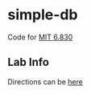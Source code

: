 simple-db
=========

Code for [MIT 6.830]( http://db.csail.mit.edu/6.830/ )

Lab Info
-------------------------

Directions can be [here](https://github.com/MIT-DB-Class/course-info-2018)
